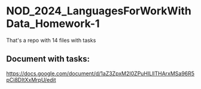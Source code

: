 # NOD_2024_LanguagesForWorkWithData_Homework-1
That's a repo with 14 files with tasks

## Document with tasks: 
https://docs.google.com/document/d/1aZ3ZpxM2I0ZPuHILllTHArxMSa96R5pCi8DItXxMrpU/edit
